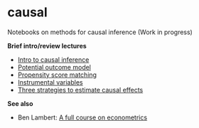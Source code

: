 # causal
Notebooks on methods for causal inference
(Work in progress)

**Brief intro/review lectures**
- [Intro to causal inference](https://youtu.be/PRdMIPyIdrQ)
- [Potential outcome model](https://youtu.be/E2XzFcDHMzQ)
- [Propensity score matching](https://youtu.be/-ZYJJExgPLo)
- [Instrumental variables](https://youtu.be/mnBbzGU6vyE)
- [Three strategies to estimate causal effects](https://www.youtube.com/watch?v=COPf8H-rnPo)

**See also**
- Ben Lambert: [A full course on econometrics](https://www.youtube.com/playlist?list=PLwJRxp3blEvZyQBTTOMFRP_TDaSdly3gU)
